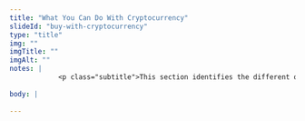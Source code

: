 ```yaml
--- 
title: "What You Can Do With Cryptocurrency"
slideId: "buy-with-cryptocurrency"
type: "title"
img: ""
imgTitle: ""
imgAlt: ""
notes: | 
            <p class="subtitle">This section identifies the different options to spend your cryptocurrency.</p>
        
body: | 
        
---
```

